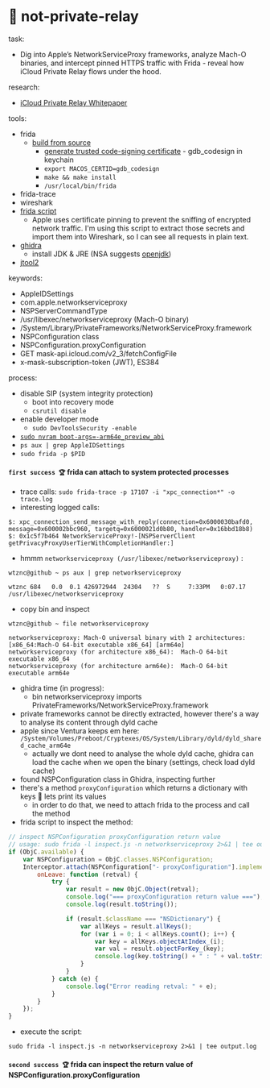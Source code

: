 #  not-private-relay

task:
- Dig into Apple’s NetworkServiceProxy frameworks, analyze Mach-O binaries, and intercept pinned HTTPS traffic with Frida - reveal how iCloud Private Relay flows under the hood.

research:
- [iCloud Private Relay Whitepaper](https://www.apple.com/privacy/docs/iCloud_Private_Relay_Overview_Dec2021.PDF)


tools:
- frida
  - [build from source](https://github.com/frida/frida)
    - [generate trusted code-signing certificate](https://sourceware.org/gdb/wiki/PermissionsDarwin) - gdb_codesign in keychain
    - ```export MACOS_CERTID=gdb_codesign```
    - ```make && make install```
    - ```/usr/local/bin/frida ```
- frida-trace
- wireshark
- [frida script](https://andydavies.me/blog/2019/12/12/capturing-and-decrypting-https-traffic-from-ios-apps/) 
  - Apple uses certificate pinning to prevent the sniffing of encrypted network traffic. I'm using this script to extract those secrets and import them into Wireshark, so I can see all requests in plain text.
- [ghidra](https://github.com/NationalSecurityAgency/ghidra)
  - install JDK & JRE (NSA suggests [openjdk](https://adoptium.net/temurin/releases/))
- [jtool2](https://github.com/excitedplus1s/jtool2)

keywords:
- AppleIDSettings
- com.apple.networkserviceproxy
- NSPServerCommandType
- /usr/libexec/networkserviceproxy (Mach-O binary)
- /System/Library/PrivateFrameworks/NetworkServiceProxy.framework
- NSPConfiguration class
- NSPConfiguration.proxyConfiguration
- GET mask-api.icloud.com/v2_3/fetchConfigFile
- x-mask-subscription-token (JWT), ES384

process:
- disable SIP (system integrity protection) 
  - boot into recovery mode
  - ```csrutil disable```
- enable developer mode
  - ```sudo DevToolsSecurity -enable```
- [```sudo nvram boot-args=-arm64e_preview_abi```](https://developer.apple.com/documentation/driverkit/debugging_and_testing_system_extensions)
- ```ps aux | grep AppleIDSettings```
- ```sudo frida -p $PID```

#### `first success 🏆` frida can attach to system protected processes

- trace calls: 
```sudo frida-trace -p 17107 -i "xpc_connection*" -o trace.log```
- interesting logged calls:
```console
$: xpc_connection_send_message_with_reply(connection=0x6000030bafd0, message=0x600002bbc960, targetq=0x6000021d0b80, handler=0x16bbd18b8)
$: 0x1c5f7b464 NetworkServiceProxy!-[NSPServerClient getPrivacyProxyUserTierWithCompletionHandler:]
```

- hmmm `networkserviceproxy (/usr/libexec/networkserviceproxy)` :
```console
wtznc@github ~ ps aux | grep networkserviceproxy

wtznc 684   0.0  0.1 426972944  24304   ??  S     7:33PM   0:07.17 /usr/libexec/networkserviceproxy
```
- copy bin and inspect
```console
wtznc@github ~ file networkserviceproxy

networkserviceproxy: Mach-O universal binary with 2 architectures: [x86_64:Mach-O 64-bit executable x86_64] [arm64e]
networkserviceproxy (for architecture x86_64):	Mach-O 64-bit executable x86_64
networkserviceproxy (for architecture arm64e):	Mach-O 64-bit executable arm64e
```

- ghidra time (in progress):
  - bin networkserviceproxy imports PrivateFrameworks/NetworkServiceProxy.framework
- private frameworks cannot be directly extracted, however there's a way to analyse its content through dyld cache
- apple since Ventura keeps em here:  
```/System/Volumes/Preboot/Cryptexes/OS/System/Library/dyld/dyld_shared_cache_arm64e```
  - actually we dont need to analyse the whole dyld cache, ghidra can load the cache when we open the binary (settings, check load dyld cache)
- found NSPConfiguration class in Ghidra, inspecting further
- there's a method `proxyConfiguration` which returns a dictionary with keys 🔑 lets print its values
  - in order to do that, we need to attach frida to the process and call the method
- frida script to inspect the method:
```js
// inspect NSPConfiguration proxyConfiguration return value
// usage: sudo frida -l inspect.js -n networkserviceproxy 2>&1 | tee output.log
if (ObjC.available) {
    var NSPConfiguration = ObjC.classes.NSPConfiguration;
    Interceptor.attach(NSPConfiguration["- proxyConfiguration"].implementation, {
        onLeave: function (retval) {
            try {
                var result = new ObjC.Object(retval);
                console.log("=== proxyConfiguration return value ===");
                console.log(result.toString());

                if (result.$className === "NSDictionary") {
                    var allKeys = result.allKeys();
                    for (var i = 0; i < allKeys.count(); i++) {
                        var key = allKeys.objectAtIndex_(i);
                        var val = result.objectForKey_(key);
                        console.log(key.toString() + " : " + val.toString());
                    }
                }
            } catch (e) {
                console.log("Error reading retval: " + e);
            }
        }
    });
}
```
- execute the script:
```console
sudo frida -l inspect.js -n networkserviceproxy 2>&1 | tee output.log
```
#### `second success 🏆` frida can inspect the return value of NSPConfiguration.proxyConfiguration

